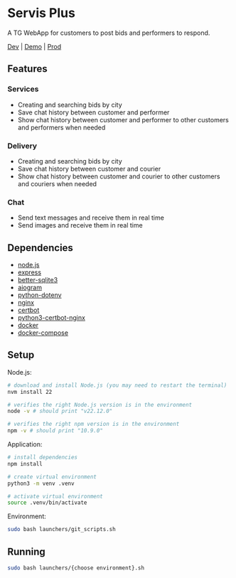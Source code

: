 # Servis Plus

A TG WebApp for customers to post bids and performers to respond.

[Dev](https://t.me/servis_plus_dev_bot) | [Demo](https://t.me/servis_plus_demo_bot) | [Prod](https://t.me/app_servis_plus_bot)

## Features

### Services

* Creating and searching bids by city
* Save chat history between customer and performer
* Show chat history between customer and performer to other customers and performers when needed

### Delivery

* Creating and searching bids by city
* Save chat history between customer and courier
* Show chat history between customer and courier to other customers and couriers when needed

### Chat

* Send text messages and receive them in real time
* Send images and receive them in real time

## Dependencies

* [node.js](https://nodejs.org/en/)
* [express](https://expressjs.com/)
* [better-sqlite3](https://github.com/JoshuaWise/better-sqlite3)
* [aiogram](https://github.com/aiogram/aiogram)
* [python-dotenv](https://github.com/theskumar/python-dotenv)
* [nginx](https://nginx.org/en/)
* [certbot](https://certbot.eff.org/)
* [python3-certbot-nginx](https://github.com/certbot/certbot/tree/main/certbot-nginx)
* [docker](https://www.docker.com/)
* [docker-compose](https://docs.docker.com/compose/)

## Setup

Node.js:

```bash
# download and install Node.js (you may need to restart the terminal)
nvm install 22

# verifies the right Node.js version is in the environment
node -v # should print "v22.12.0"

# verifies the right npm version is in the environment
npm -v # should print "10.9.0"
```

Application:

```bash
# install dependencies
npm install

# create virtual environment
python3 -m venv .venv

# activate virtual environment
source .venv/bin/activate
```

Environment:

```bash
sudo bash launchers/git_scripts.sh
```

## Running

```bash
sudo bash launchers/{choose environment}.sh
```
